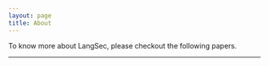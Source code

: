 ```yaml
---
layout: page
title: About
---
```


To know more about LangSec, please checkout the following papers. 

---
